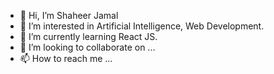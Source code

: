 - 👋 Hi, I’m Shaheer Jamal
- 👀 I’m interested in Artificial Intelligence, Web Development.
- 🌱 I’m currently learning React JS.
- 💞️ I’m looking to collaborate on ...
- 📫 How to reach me ...

<!---
Shaheer04/Shaheer04 is a ✨ special ✨ repository because its `README.md` (this file) appears on your GitHub profile.
You can click the Preview link to take a look at your changes.
--->
